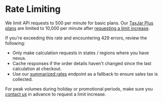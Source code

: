 # Rate Limiting

We limit API requests to 500 per minute for basic plans. Our [TaxJar Plus plans](https://www.taxjar.com/plus/) are limited to 10,000 per minute after [requesting a limit increase](https://www.taxjar.com/contact/).

If you're exceeding this rate and encountering 429 errors, review the following:

* Only make calculation requests in states / regions where you have nexus.
* Cache responses if the order details haven't changed since the last calculation at checkout.
* Use our [summarized rates](#summarized-rates) endpoint as a fallback to ensure sales tax is collected.

For peak volumes during holiday or promotional periods, make sure you [contact us](https://www.taxjar.com/contact/) in advance to request a limit increase.
